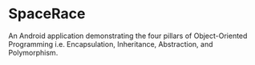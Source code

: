# SpaceRace
An Android application demonstrating the four pillars of Object-Oriented Programming i.e. Encapsulation, Inheritance, Abstraction, and Polymorphism.
